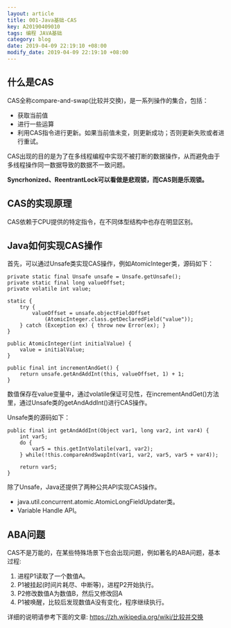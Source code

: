 ```yaml
---
layout: article
title: 001-Java基础-CAS
key: A20190409010
tags: 编程 JAVA基础
category: blog
date: 2019-04-09 22:19:10 +08:00
modify_date: 2019-04-09 22:19:10 +08:00
---
```


## 什么是CAS

CAS全称compare-and-swap(比较并交换)，是一系列操作的集合，包括：

* 获取当前值
* 进行一些运算
* 利用CAS指令进行更新。如果当前值未变，则更新成功；否则更新失败或者进行重试。

CAS出现的目的是为了在多线程编程中实现不被打断的数据操作，从而避免由于多线程操作同一数据导致的数据不一致问题。

**Syncrhonized、ReentrantLock可以看做是悲观锁，而CAS则是乐观锁。**

<!--more-->

## CAS的实现原理

CAS依赖于CPU提供的特定指令，在不同体型结构中也存在明显区别。

## Java如何实现CAS操作

首先，可以通过Unsafe类实现CAS操作，例如AtomicInteger类，源码如下：

```
private static final Unsafe unsafe = Unsafe.getUnsafe();
private static final long valueOffset;
private volatile int value;

static {
    try {
        valueOffset = unsafe.objectFieldOffset
            (AtomicInteger.class.getDeclaredField("value"));
    } catch (Exception ex) { throw new Error(ex); }
}

public AtomicInteger(int initialValue) {
    value = initialValue;
}
  
public final int incrementAndGet() {
    return unsafe.getAndAddInt(this, valueOffset, 1) + 1;
}  
```

数值保存在value变量中，通过volatile保证可见性，在incrementAndGet()方法里，通过Unsafe类的getAndAddInt()进行CAS操作。

Unsafe类的源码如下：

```
public final int getAndAddInt(Object var1, long var2, int var4) {
    int var5;
    do {
        var5 = this.getIntVolatile(var1, var2);
    } while(!this.compareAndSwapInt(var1, var2, var5, var5 + var4));

    return var5;
}
```

除了Unsafe，Java还提供了两种公共API实现CAS操作。

* java.util.concurrent.atomic.AtomicLongFieldUpdater类。
* Variable Handle API。

## ABA问题

CAS不是万能的，在某些特殊场景下也会出现问题，例如著名的ABA问题，基本过程:

1. 进程P1读取了一个数值A。
2. P1被挂起(时间片耗尽、中断等)，进程P2开始执行。
3. P2修改数值A为数值B，然后又修改回A
4. P1被唤醒，比较后发现数值A没有变化，程序继续执行。

详细的说明请参考下面的文章:
https://zh.wikipedia.org/wiki/比较并交换




